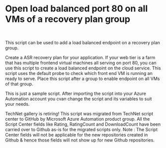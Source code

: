﻿Open load balanced port 80 on all VMs of a recovery plan group
==============================================================

            

 

This script can be used to add a load balanced endpoint on a recovery plan group.

Create a ASR recovery plan for your application. If your web tier is a farm that has multiple frontend virtual machines all serving on port 80, you can use this script to create a load balanced endpoint on the cloud service. This
 script uses the default probe to check which front end VM is running an ready to serve. Place this script after a group to enable endpoint on all VMs of that group.

This is just a sample script. After importing the script into your Azure Automation account you cvan change the script and its variables to suit your needs.

        
    
TechNet gallery is retiring! This script was migrated from TechNet script center to GitHub by Microsoft Azure Automation product group. All the Script Center fields like Rating, RatingCount and DownloadCount have been carried over to Github as-is for the migrated scripts only. Note : The Script Center fields will not be applicable for the new repositories created in Github & hence those fields will not show up for new Github repositories.
